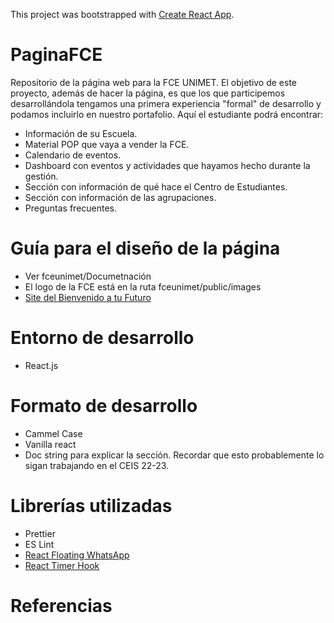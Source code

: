 This project was bootstrapped with [Create React App](https://github.com/facebook/create-react-app).

# PaginaFCE

Repositorio de la página web para la FCE UNIMET. El objetivo de este proyecto, además de hacer la página, es que los que participemos desarrollándola tengamos una primera experiencia "formal" de desarrollo y podamos incluirlo en nuestro portafolio. Aquí el estudiante podrá encontrar:

- Información de su Escuela.
- Material POP que vaya a vender la FCE.
- Calendario de eventos.
- Dashboard con eventos y actividades que hayamos hecho durante la gestión.
- Sección con información de qué hace el Centro de Estudiantes.
- Sección con información de las agrupaciones.
- Preguntas frecuentes.

# Guía para el diseño de la página

- Ver fceunimet/Documetnación
- El logo de la FCE está en la ruta fceunimet/public/images
- [Site del Bienvenido a tu Futuro](https://sites.google.com/d/1-ai29pWSl4iFVa6XhHkIjf5YuAVz9AB_/p/1hrDUk3KXCKxkhVbAmBbQz-2OBkFIYZQo/edit) 

# Entorno de desarrollo
- React.js

# Formato de desarrollo
- Cammel Case
- Vanilla react
- Doc string para explicar la sección. Recordar que esto probablemente lo sigan trabajando en el CEIS 22-23.

# Librerías utilizadas
- Prettier
- ES Lint
- [React Floating WhatsApp](https://www.npmjs.com/package/react-floating-whatsapp)
- [React Timer Hook](https://www.npmjs.com/package/react-timer-hook)  

# Referencias
